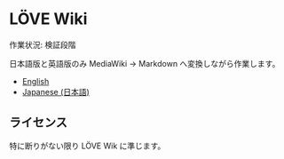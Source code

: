 # LÖVE Wiki

作業状況: 検証段階

日本語版と英語版のみ MediaWiki → Markdown へ変換しながら作業します。

* [English](./en/Main_Page)
* [Japanese (日本語)](./ja/Main_Page)

## ライセンス

特に断りがない限り LÖVE Wik に準じます。
